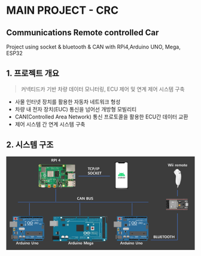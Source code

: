 # MAIN PROJECT - CRC
## Communications Remote controlled Car

Project using socket &amp; bluetooth &amp; CAN with RPi4,Arduino UNO, Mega, ESP32

## 1. 프로젝트 개요

> 커넥티드카 기반 차량 데이터 모니터링, ECU 제어 및 연계 제어 시스템 구축

* 사물 인터넷 장치를 활용한 자동차 네트워크 형성
* 차량 내 전자 장치(EUC) 통신을 넘어선 개방형 모빌리티
* CAN(Controlled Area Network) 통신 프로토콜을 활용한 ECU간 데이터 교환
* 제어 시스템 간 연계 시스템 구축

## 2. 시스템 구조

<p align="center"><img src="./imgs/system_architecture.PNG"></p>